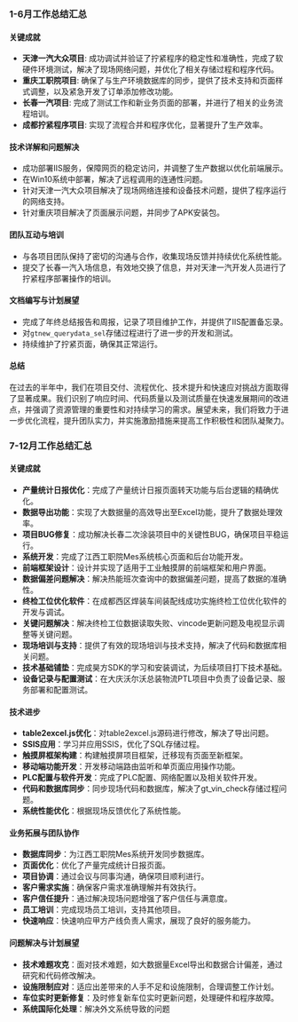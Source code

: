 ### 1-6月工作总结汇总

#### 关键成就

- **天津一汽大众项目**: 成功调试并验证了拧紧程序的稳定性和准确性，完成了软硬件环境测试，解决了现场网络问题，并优化了相关存储过程和程序代码。
- **重庆工职院项目**: 确保了与生产环境数据库的同步，提供了技术支持和页面样式调整，以及紧急开发了订单添加修改功能。
- **长春一汽项目**: 完成了测试工作和新业务页面的部署，并进行了相关的业务流程培训。
- **成都拧紧程序项目**: 实现了流程合并和程序优化，显著提升了生产效率。

#### 技术详解和问题解决

- 成功部署IIS服务，保障网页的稳定访问，并调整了生产数据以优化前端展示。
- 在Win10系统中部署，解决了远程调用的连通性问题。
- 针对天津一汽大众项目解决了现场网络连接和设备技术问题，提供了程序运行的网络支持。
- 针对重庆项目解决了页面展示问题，并同步了APK安装包。

#### 团队互动与培训

- 与各项目团队保持了密切的沟通与合作，收集现场反馈并持续优化系统性能。
- 提交了长春一汽入场信息，有效地交换了信息，并对天津一汽开发人员进行了拧紧程序部署操作的培训。

#### 文档编写与计划展望

- 完成了年终总结报告和周报，记录了项目维护工作，并提供了IIS配置备忘录。
- 对`gtnew_querydata_sel`存储过程进行了进一步的开发和测试。
- 持续维护了拧紧页面，确保其正常运行。

#### 总结

在过去的半年中，我们在项目交付、流程优化、技术提升和快速应对挑战方面取得了显著成果。我们识别了响应时间、代码质量以及测试质量在快速发展期间的改进点，并强调了资源管理的重要性和对持续学习的需求。展望未来，我们将致力于进一步优化流程，提升团队实力，并实施激励措施来提高工作积极性和团队凝聚力。





### 7-12月工作总结汇总

#### 关键成就

- **产量统计日报优化**：完成了产量统计日报页面转天功能与后台逻辑的精确优化。
- **数据导出功能**：实现了大数据量的高效导出至Excel功能，提升了数据处理效率。
- **项目BUG修复**：成功解决长春二次涂装项目中的关键性BUG，确保项目平稳运行。
- **系统开发**：完成了江西工职院Mes系统核心页面和后台功能开发。
- **前端框架设计**：设计并实现了适用于工业触摸屏的前端框架和用户界面。
- **数据偏差问题解决**：解决热能班次查询中的数据偏差问题，提高了数据的准确性。
- **终检工位优化软件**：在成都西区焊装车间装配线成功实施终检工位优化软件的开发与调试。
- **关键问题解决**：解决终检工位数据读取失败、vincode更新问题及电视显示调整等关键问题。
- **现场培训与支持**：提供了有效的现场培训与技术支持，解决了代码和数据库相关问题。
- **技术基础铺垫**：完成昊方SDK的学习和安装调试，为后续项目打下技术基础。
- **设备记录与配置测试**：在大庆沃尔沃总装物流PTL项目中负责了设备记录、服务部署和配置测试。

#### 技术进步

- **table2excel.js优化**：对table2excel.js源码进行修改，解决了导出问题。
- **SSIS应用**：学习并应用SSIS，优化了SQL存储过程。
- **触摸屏框架构建**：构建触摸屏项目框架，迁移现有页面至新框架。
- **移动端功能开发**：开发移动端路由监听和单页面应用操作功能。
- **PLC配置与软件开发**：完成了PLC配置、网络配置以及相关软件开发。
- **代码和数据库同步**：同步现场代码和数据库，解决了gt_vin_check存储过程问题。
- **系统性能优化**：根据现场反馈优化了系统性能。

#### 业务拓展与团队协作

- **数据库同步**：为江西工职院Mes系统开发同步数据库。
- **页面优化**：优化了产量完成统计日报页面。
- **项目协调**：通过会议与同事沟通，确保项目顺利进行。
- **客户需求实施**：确保客户需求准确理解并有效执行。
- **客户信任提升**：通过解决现场问题增强了客户信任与满意度。
- **员工培训**：完成现场员工培训，支持其他项目。
- **快速响应**：快速响应甲方产线负责人需求，展现了良好的服务能力。

#### 问题解决与计划展望

- **技术难题攻克**：面对技术难题，如大数据量Excel导出和数据合计偏差，通过研究和代码修改解决。
- **设施限制应对**：适应出差带来的人手不足和设施限制，合理调整工作计划。
- **车位实时更新修复**：及时修复新车位实时更新问题，处理硬件和程序故障。
- **系统国际化处理**：解决外文系统导致的问题


